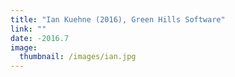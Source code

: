 ```yaml
---
title: "Ian Kuehne (2016), Green Hills Software"
link: ""
date: -2016.7
image: 
  thumbnail: /images/ian.jpg
---
```


